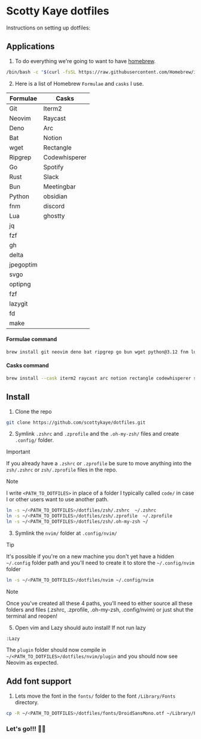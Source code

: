 # Scotty Kaye dotfiles

Instructions on setting up dotfiles:

## Applications

1. To do everything we're going to want to have [homebrew](https://brew.sh/).

```sh
/bin/bash -c "$(curl -fsSL https://raw.githubusercontent.com/Homebrew/install/HEAD/install.sh)"
```

2. Here is a list of Homebrew `Formulae` and `casks` I use.

| Formulae  | Casks         |
| --------- | ------------- |
| Git       | Iterm2        |
| Neovim    | Raycast       |
| Deno      | Arc           |
| Bat       | Notion        |
| wget      | Rectangle     |
| Ripgrep   | Codewhisperer |
| Go        | Spotify       |
| Rust      | Slack         |
| Bun       | Meetingbar    |
| Python    | obsidian      |
| fnm       | discord       |
| Lua       | ghostty       |
| jq        |               |
| fzf       |               |
| gh        |               |
| delta     |               |
| jpegoptim |               |
| svgo      |               |
| optipng   |               |
| fzf       |               |
| lazygit   |               |
| fd        |               |
| make      |               |

#### Formulae command

```sh
brew install git neovim deno bat ripgrep go bun wget python@3.12 fnm lua gh jq fzf oven-sh/bun/bun rust jpegoptim svgo optipng delta lazygit fd make
```

#### Casks command

```sh
brew install --cask iterm2 raycast arc notion rectangle codewhisperer spotify slack meetingbar obsidian discord ghostty
```

## Install

1. Clone the repo

```sh
git clone https://github.com/scottykaye/dotfiles.git
```

2. Symlink `.zshrc` and `.zprofile` and the `.oh-my-zsh/` files and create `.config/` folder.

> [!IMPORTANT]
> If you already have a `.zshrc` or `.zprofile` be sure to move anything into the `zsh/.zshrc` or `zsh/.zprofile` files in the repo.

> [!NOTE]
> I write `<PATH_TO_DOTFILES>` in place of a folder I typically called `code/` in case I or other users want to use another path.

```sh
ln -s ~/<PATH_TO_DOTFILES>/dotfiles/zsh/.zshrc  ~/.zshrc
ln -s ~/<PATH_TO_DOTFILES>/dotfiles/zsh/.zprofile  ~/.zprofile
ln -s ~/<PATH_TO_DOTFILES>/dotfiles/zsh/.oh-my-zsh ~/
```

3. Symlink the `nvim/` folder at `.config/nvim/`

> [!TIP]
> It's possible if you're on a new machine you don't yet have a hidden `~/.config` folder path and you'll need to create it to store the `~/.config/nvim` folder

```sh
ln -s ~/<PATH_TO_DOTFILES>/dotfiles/nvim ~/.config/nvim
```

> [!NOTE]
> Once you've created all these 4 paths, you'll need to either source all these folders and files (.zshrc, .zprofile, .oh-my-zsh, .config/nvim) or just shut the terminal and reopen!

5. Open vim and Lazy should auto install! If not run lazy

```vim
:Lazy
```

The `plugin` folder should now compile in `~/<PATH_TO_DOTFILES>/dotfiles/nvim/plugin` and you should now see Neovim as expected.

## Add font support

1. Lets move the font in the `fonts/` folder to the font `/Library/Fonts` directory.

```sh
cp -R ~/<PATH_TO_DOTFILES>/dotfiles/fonts/DroidSansMono.otf ~/Library/Fonts/DroidSansMono.otf
```

### Let's go!!! 😤😵

